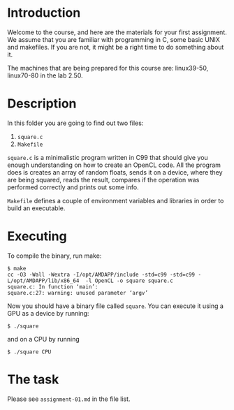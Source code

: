 Introduction
============

Welcome to the course, and here are the materials for your first assignment.
We assume that you are familiar with programming in C, some basic UNIX and 
makefiles.  If you are not, it might be a right time to do something about
it.

The machines that are being prepared for this course are:  linux39-50, 
linux70-80 in the lab 2.50.

Description
===========

In this folder you are going to find out two files:
  1. `square.c`
  2. `Makefile`

`square.c` is a minimalistic program written in C99 that should give you enough
understanding on how to create an OpenCL code.  All the program does is creates
an array of random floats, sends it on a device, where they are being squared,
reads the result, compares if the operation was performed correctly and prints
out some info.

`Makefile` defines a couple of environment variables and libraries in order to
build an executable.

Executing
=========

To compile the binary, run make:
```shell
$ make
cc -O3 -Wall -Wextra -I/opt/AMDAPP/include -std=c99 -std=c99 -L/opt/AMDAPP/lib/x86_64  -l OpenCL -o square square.c
square.c: In function ‘main’:
square.c:27: warning: unused parameter ‘argv’
```

Now you should have a binary file called `square`.  You can execute it
using a GPU as a device by running:
```shell
$ ./square
```
and on a CPU by running
```shell
$ ./square CPU
```

The task
========

Please see `assignment-01.md` in the file list.
